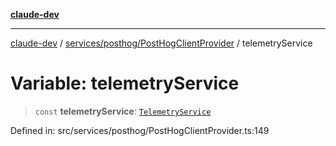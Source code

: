 [**claude-dev**](../../../../README.md)

***

[claude-dev](../../../../README.md) / [services/posthog/PostHogClientProvider](../README.md) / telemetryService

# Variable: telemetryService

> `const` **telemetryService**: [`TelemetryService`](../../telemetry/TelemetryService/classes/TelemetryService.md)

Defined in: src/services/posthog/PostHogClientProvider.ts:149
